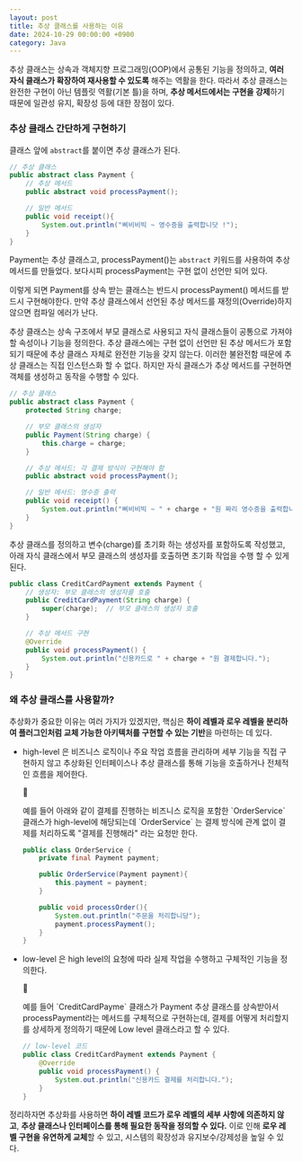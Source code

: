 ```yaml
---
layout: post
title: 추상 클래스를 사용하는 이유 
date: 2024-10-29 00:00:00 +0900
category: Java 
---
```


추상 클래스는 상속과 객체지향 프로그래밍(OOP)에서 공통된 기능을 정의하고, **여러 자식 클래스가 확장하여 재사용할 수 있도록** 해주는 역활을 한다. 따라서 추상 클래스는 완전한 구현이 아닌 템플릿 역활(기본 틀)을 하며, **추상 메서드에서는 구현을 강제**하기 때문에 일관성 유지, 확장성 등에 대한 장점이 있다.      


### 추상 클래스 간단하게 구현하기

클래스 앞에 `abstract`를 붙이면 추상 클래스가 된다. 


```java
// 추상 클래스 
public abstract class Payment {
    // 추상 메서드 
	public abstract void processPayment();

    // 일반 메서드 
	public void receipt(){
		System.out.println("삐비비빅 ~ 영수증을 출력합니닷 !");
	}
}
```


Payment는 추상 클래스고, processPayment()는 `abstract` 키워드를 사용하여 추상 메서드를 만들었다. 보다시피 processPayment는 구현 없이 선언만 되어 있다.     

이렇게 되면 Payment를 상속 받는 클래스는 반드시 processPayment() 메서드를 받드시 구현해야한다. 만약 추상 클래스에서 선언된 추상 메서드를 재정의(Override)하지 않으면 컴파일 에러가 난다.   


추상 클래스는 상속 구조에서 부모 클래스로 사용되고 자식 클래스들이 공통으로 가져야 할 속성이나 기능을 정의한다. 추상 클래스에는 구현 없이 선언만 된 추상 메서드가 포함되기 때문에 추상 클래스 자체로 완전한 기능을 갖지 않는다. 이러한 불완전함 때문에 추상 클래스는 직접 인스턴스화 할 수 없다. 하지만 자식 클래스가 추상 메서드를 구현하면 객체를 생성하고 동작을 수행할 수 있다. 


```java
// 추상 클래스 
public abstract class Payment {
    protected String charge;

    // 부모 클래스의 생성자
    public Payment(String charge) {
        this.charge = charge;
    }

    // 추상 메서드: 각 결제 방식이 구현해야 함
    public abstract void processPayment();

    // 일반 메서드: 영수증 출력
    public void receipt() {
        System.out.println("삐비비빅 ~ " + charge + "원 짜리 영수증을 출력합니다!");
    }
}
```

추상 클래스를 정의하고 변수(charge)를 초기화 하는 생성자를 포함하도록 작성했고, 아래 자식 클래스에서 부모 클래스의 생성자를 호출하면 초기화 작업을 수행 할 수 있게 된다.  


```java
public class CreditCardPayment extends Payment {
    // 생성자: 부모 클래스의 생성자를 호출
    public CreditCardPayment(String charge) {
        super(charge);  // 부모 클래스의 생성자 호출
    }

    // 추상 메서드 구현
    @Override
    public void processPayment() {
        System.out.println("신용카드로 " + charge + "원 결제합니다.");
    }
}
```

### 왜 추상 클래스를 사용할까?  


추상화가 중요한 이유는 여러 가지가 있겠지만, 핵심은 **하이 레벨과 로우 레벨을 분리하여 플러그인처럼 교체 가능한 아키텍처를 구현할 수 있는 기반**을 마련하는 데 있다.

* high-level 은 비즈니스 로직이나 주요 작업 흐름을 관리하며 세부 기능을 직접 구현하지 않고 추상화된 인터페이스나 추상 클래스를 통해 기능을 호출하거나 전체적인 흐름을 제어한다.    

    <aside>
    <span class="icon">🥕</span> 
    <div class="content">
    <p>예를 들어 아래와 같이 결제를 진행하는 비즈니스 로직을 포함한 `OrderService` 클래스가 high-level에 해당되는데 `OrderService` 는 결제 방식에 관계 없이 결제를 처리하도록 "결제를 진행해라" 라는 요청만 한다.  </p>  
    </div>
    </aside>



    ```java
    public class OrderService {
        private final Payment payment;

        public OrderService(Payment payment){
            this.payment = payment;
        }

        public void processOrder(){
            System.out.println("주문을 처리합니당");
            payment.processPayment();
        }
    }
    ```  
    
* low-level 은 high level의 요청에 따라 실제 작업을 수행하고 구체적인 기능을 정의한다.  
    <aside>
    <span class="icon">🥕</span> 
    <div class="content">
    <p>예를 들어 `CreditCardPayme` 클래스가 Payment 추상 클래스를 상속받아서 processPayment라는 메서드를 구체적으로 구현하는데, 결제를 어떻게 처리할지를 상세하게 정의하기 때문에 Low level 클래스라고 할 수 있다.  </p>  
    </div>
    </aside>
    

    ```java
    // low-level 코드
    public class CreditCardPayment extends Payment {
        @Override
        public void processPayment() {
            System.out.println("신용카드 결제를 처리합니다.");
        }
    }
    ```


정리하자면 추상화를 사용하면 **하이 레벨 코드가 로우 레벨의 세부 사항에 의존하지 않고**, **추상 클래스나 인터페이스를 통해 필요한 동작을 정의할 수 있다.** 이로 인해 **로우 레벨 구현을 유연하게 교체**할 수 있고, 시스템의 확장성과 유지보수/강제성을 높일 수 있다.  

